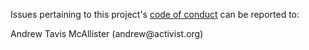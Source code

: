 Issues pertaining to this project's [code of conduct](https://github.com/activst-org/Organization/blob/main/.github/CODE_OF_CONDUCT.md) can be reported to:

Andrew Tavis McAllister (andrew@activist<nolink>.org)
